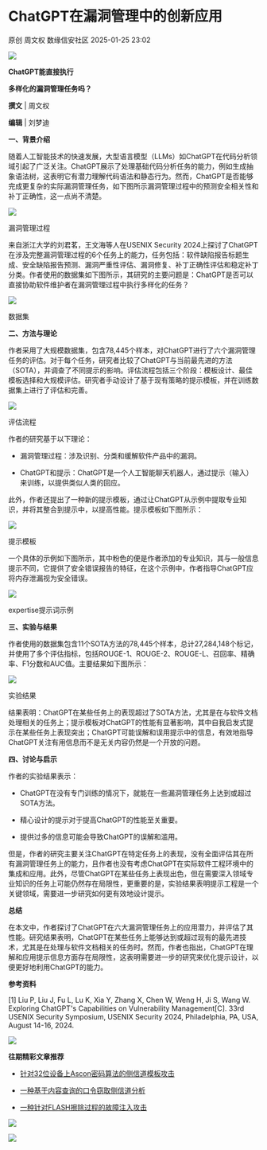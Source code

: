 #  ChatGPT在漏洞管理中的创新应用   
原创 周文权  数缘信安社区   2025-01-25 23:02  
  
![](https://mmbiz.qpic.cn/mmbiz_jpg/sSglg2t6pLdZIr613OsUegUoUoC6kcfUauwV5QhQsNoMnznp9bDLTjSuHtZuUBicjbKEyqKJ2LhlU9mLqd70L8w/640?wx_fmt=jpeg "")  
  
**ChatGPT能直接执行**  
  
**多样化的漏洞管理任务吗？**  
  
  
  
  
  
**撰文** | 周文权  
  
**编辑** | 刘梦迪  
  
  
**一、背景介绍**  
  
  
随着人工智能技术的快速发展，大型语言模型（LLMs）如ChatGPT在代码分析领域引起了广泛关注。ChatGPT展示了处理基础代码分析任务的能力，例如生成抽象语法树，这表明它有潜力理解代码语法和静态行为。然而，ChatGPT是否能够完成更复杂的实际漏洞管理任务，如下图所示漏洞管理过程中的预测安全相关性和补丁正确性，这一点尚不清楚。  
  
![](https://mmbiz.qpic.cn/mmbiz_png/sSglg2t6pLdZIr613OsUegUoUoC6kcfU3Mr71CDibhPZEibhciaOGEBQRyfRU8nLH7hOq2Fa4ubGia36zSyxI92BVw/640?wx_fmt=png "")  
  
漏洞管理过程  
  
  
来自浙江大学的刘君茗，王文海等人在USENIX Security 2024上探讨了ChatGPT在涉及完整漏洞管理过程的6个任务上的能力，任务包括：软件缺陷报告标题生成、安全缺陷报告预测、漏洞严重性评估、漏洞修复、补丁正确性评估和稳定补丁分类。作者使用的数据集如下图所示，其研究的主要问题是：ChatGPT是否可以直接协助软件维护者在漏洞管理过程中执行多样化的任务？  
  
![](https://mmbiz.qpic.cn/mmbiz_png/sSglg2t6pLdZIr613OsUegUoUoC6kcfU2KDeRuS074urV3jzPU4LHdLdvEQguaNjaUPRW3nI7JaoWUNrXZEumw/640?wx_fmt=png "")  
  
数据集  
  
  
**二、方法与理论**  
  
  
作者采用了大规模数据集，包含78,445个样本，对ChatGPT进行了六个漏洞管理任务的评估。对于每个任务，研究者比较了ChatGPT与当前最先进的方法（SOTA），并调查了不同提示的影响。评估流程包括三个阶段：模板设计、最佳模板选择和大规模评估。研究者手动设计了基于现有策略的提示模板，并在训练数据集上进行了评估和完善。  
  
![](https://mmbiz.qpic.cn/mmbiz_png/sSglg2t6pLdZIr613OsUegUoUoC6kcfUYnMSFyDpr6lKeQT55GYHzFyFgoz5E0UyKFuoDo9gvS1dw1fz0xW0LQ/640?wx_fmt=png "")  
  
评估流程  
  
  
作者的研究基于以下理论：  
- 漏洞管理过程：涉及识别、分类和缓解软件产品中的漏洞。  
  
- ChatGPT和提示：ChatGPT是一个人工智能聊天机器人，通过提示（输入）来训练，以提供类似人类的回应。  
  
  
此外，作者还提出了一种新的提示模板，通过让ChatGPT从示例中提取专业知识，并将其整合到提示中，以提高性能。提示模板如下图所示：  
  
![](https://mmbiz.qpic.cn/mmbiz_png/sSglg2t6pLdZIr613OsUegUoUoC6kcfUdXrJHyN456eVpv60SOVItXPKBw2USbyHWAibh5jawv0TLFbnXxY6CBQ/640?wx_fmt=png "")  
  
提示模板  
  
  
一个具体的示例如下图所示，其中粉色的便是作者添加的专业知识，其与一般信息提示不同，它提供了安全错误报告的特征，在这个示例中，作者指导ChatGPT应将内存泄漏视为安全错误。  
  
![](https://mmbiz.qpic.cn/mmbiz_png/sSglg2t6pLdZIr613OsUegUoUoC6kcfUZRCBEEbelgKV3ibLHPNYqpqf6W0rhxv7a6NzB6uRDULe9KkT2RgqI8Q/640?wx_fmt=png "")  
  
expertise提示词示例  
  
  
**三、实验与结果**  
  
  
作者使用的数据集包含11个SOTA方法的78,445个样本，总计27,284,148个标记，并使用了多个评估指标，包括ROUGE-1、ROUGE-2、ROUGE-L、召回率、精确率、F1分数和AUC值。主要结果如下图所示：  
  
![](https://mmbiz.qpic.cn/mmbiz_png/sSglg2t6pLdZIr613OsUegUoUoC6kcfUlrwQia3Crnf3oAtHIBlI5yiaN5ic5LnjdR8vk3PtnhRbTjqJudGeZaWmw/640?wx_fmt=png "")  
  
实验结果  
  
  
结果表明：ChatGPT在某些任务上的表现超过了SOTA方法，尤其是在与软件文档处理相关的任务上；提示模板对ChatGPT的性能有显著影响，其中自我启发式提示在某些任务上表现突出；ChatGPT可能误解和误用提示中的信息，有效地指导ChatGPT关注有用信息而不是无关内容仍然是一个开放的问题。  
  
  
**四、讨论与启示**  
  
  
作者的实验结果表示：  
- ChatGPT在没有专门训练的情况下，就能在一些漏洞管理任务上达到或超过SOTA方法。  
  
- 精心设计的提示对于提高ChatGPT的性能至关重要。  
  
- 提供过多的信息可能会导致ChatGPT的误解和滥用。  
  
但是，作者的研究主要关注ChatGPT在特定任务上的表现，没有全面评估其在所有漏洞管理任务上的能力，且作者也没有考虑ChatGPT在实际软件工程环境中的集成和应用。此外，尽管ChatGPT在某些任务上表现出色，但在需要深入领域专业知识的任务上可能仍然存在局限性，更重要的是，实验结果表明提示工程是一个关键领域，需要进一步研究如何更有效地设计提示。  
  
  
**总结**  
  
  
在本文中，作者探讨了ChatGPT在六大漏洞管理任务上的应用潜力，并评估了其性能。研究结果表明，ChatGPT在某些任务上能够达到或超过现有的最先进技术，尤其是在处理与软件文档相关的任务时。然而，作者也指出，ChatGPT在理解和应用提示信息方面存在局限性，这表明需要进一步的研究来优化提示设计，以便更好地利用ChatGPT的能力。  
  
  
**参考资料**  
  
  
[1] Liu P, Liu J, Fu L, Lu K, Xia Y, Zhang X, Chen W, Weng H, Ji S, Wang W. Exploring ChatGPT's Capabilities on Vulnerability Management[C]. 33rd USENIX Security Symposium, USENIX Security 2024, Philadelphia, PA, USA, August 14-16, 2024.  
  
![](https://mmbiz.qpic.cn/mmbiz_png/sSglg2t6pLdZIr613OsUegUoUoC6kcfUCH2tfdmYFXgoXljbZgibEPek8k2C1OEazS4DKXhb0LNMPffGicHxrjkg/640?wx_fmt=png "")  
  
  
  
  
  
  
**往期精彩文章推荐**  
  
  
  
  
- [针对32位设备上Ascon密码算法的侧信道模板攻击](https://mp.weixin.qq.com/s?__biz=MzI2NTUyODMwNA==&mid=2247493991&idx=1&sn=092816a20934c4aafc0dde1c36b7506d&scene=21#wechat_redirect)  
  
  
  
  
- [一种基于内容查询的口令窃取侧信道分析](https://mp.weixin.qq.com/s?__biz=MzI2NTUyODMwNA==&mid=2247494041&idx=1&sn=7a5fb774ec932575a74bf97b188a3e46&scene=21#wechat_redirect)  
  
  
- [一种针对FLASH擦除过程的故障注入攻击](https://mp.weixin.qq.com/s?__biz=MzI2NTUyODMwNA==&mid=2247494084&idx=1&sn=269335d5adb370e2e2b32d4ef3ef94cc&scene=21#wechat_redirect)  
  
  
  
  
  
  
![](https://mmbiz.qpic.cn/mmbiz_png/ZPwe5TesXJDBCQRM6LTJHRibMkjqsv8foXmicVnFVp9LOiaNP9QlMcHmvmIKscpNadVroiaSdwcibKzp3uMVZAr1Gvw/640?wx_fmt=png "")  
   
  
![](https://mmbiz.qpic.cn/mmbiz_jpg/sSglg2t6pLfFHpo3axvjIIWfW86w5ib4j9iaIgPZEr41uxXbrewtLcVvukicTxNym8Btibe9g8PPD4OwYUWdibl4RQw/640?wx_fmt=jpeg "")  
  
  
